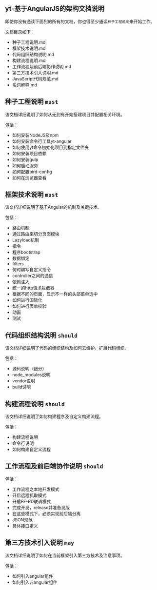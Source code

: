 yt-基于AngularJS的架构文档说明
------------------------------------

即使你没有通读下面列的所有的文档，你也得至少通读`种子工程说明`来开始工作。

文档目录如下：

- 种子工程说明.md
- 框架技术说明.md
- 代码组织结构说明.md
- 构建流程说明.md
- 工作流程及前后端协作说明.md
- 第三方技术引入说明.md
- JavaScript代码规范.md
- 名词解释.md

## 种子工程说明 `must`
该文档详细说明了如何从无到有开始搭建项目并配置相关环境。

包括：

- 如何安装NodeJS及npm
- 如何安装命令行工具yt-angular
- 如何使用yt命令初始化项目到指定文件夹
- 如何安装项目依赖
- 如何安装gulp
- 如何启动服务
- 如何配置bird-config
- 如何在浏览器查看

## 框架技术说明 `must`
该文档详细说明了基于Angular的机制及关键技术。

包括：

- 路由机制
- 通过路由来切分页面模块
- Lazyload机制
- 指令
- 程序bootstrap
- 数据绑定
- filters
- 何时编写自定义指令
- controller之间的通信
- 依赖注入
- 统一的http请求拦截器
- 根据不同的页面，显示不一样的头部菜单选中
- 如何进行国际化
- 如何进行表单校验
- 动画
- 测试

## 代码组织结构说明 `should`
该文档详细说明了代码的组织结构及如何去维护、扩展代码组织。

包括：

- 源码说明（细分）
- node_modules说明
- vendor说明
- build说明

## 构建流程说明 `should`
该文档详细说明了如何构建程序及自定义构建流程。

包括：

- 构建流程说明
- 命令行说明
- 如何构建自定义流程

## 工作流程及前后端协作说明  `should`

包括：

- 工作流程之本地开发模式
- 开启远程抓取模式
- 开启FE-RD联调模式
- 完成开发，release并准备发版
- 在这些模式下，必须实现前后端分离
- JSON规范
- 具体接口定义

## 第三方技术引入说明 `may`
该文档详细说明了如何在当前框架引入第三方技术及注意事项。

包括：

- 如何引入angular组件
- 如何引入非angular组件
